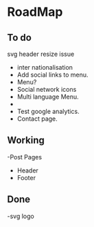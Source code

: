 # RoadMap

## To do
svg header resize issue
- inter nationalisation
- Add social links to menu.
- Menu?
- Social network icons
- Multi language Menu.
-
- Test google analytics.
- Contact page.

## Working
-Post Pages
- Header
- Footer
## Done
-svg logo